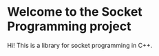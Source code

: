 # Welcome to the Socket Programming project

Hi! This is a library for socket programming in C++. 

